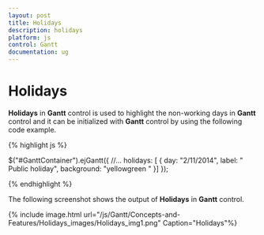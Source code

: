 ```yaml
---
layout: post
title: Holidays
description: holidays
platform: js
control: Gantt
documentation: ug
---
```


# Holidays

**Holidays** in **Gantt** control is used to highlight the non-working days in **Gantt** control and it can be initialized with **Gantt** control by using the following code example.

{% highlight js %}


$("#GanttContainer").ejGantt({
    //...
    holidays: [ {
        day: "2/11/2014",
        label: " Public holiday",
        background: "yellowgreen "
    }]
});


{% endhighlight %}



The following screenshot shows the output of **Holidays** in **Gantt** control.

{% include image.html url="/js/Gantt/Concepts-and-Features/Holidays_images/Holidays_img1.png" Caption="Holidays"%}

